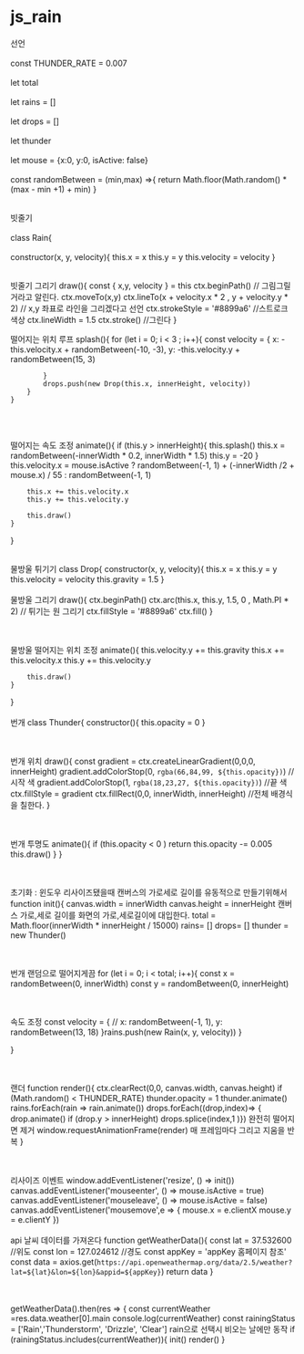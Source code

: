 # js_rain 

선언
<br></br>
const THUNDER_RATE = 0.007<br></br>
let total<br></br>
let rains = []<br></br>
let drops = []<br></br>
let thunder<br></br>
let mouse = {x:0, y:0, isActive: false}<br></br>
const randomBetween = (min,max) =>{
    return Math.floor(Math.random() * (max - min  +1) + min)
}
<br></br>

빗줄기
<br></br>class Rain{
<br></br>constructor(x, y, velocity){
        this.x = x
        this.y = y
        this.velocity = velocity
    }
<br></br>

빗줄기 그리기
    draw(){
        const { x,y, velocity } = this
        ctx.beginPath() // 그림그릴거라고 알린다.
        ctx.moveTo(x,y)
        ctx.lineTo(x + velocity.x * 2 , y + velocity.y * 2) // x,y 좌표로 라인을 그리겠다고 선언
        ctx.strokeStyle = '#8899a6' //스트로크 색상
        ctx.lineWidth = 1.5
        ctx.stroke() //그린다
    }

떨어지는 위치 루프
    splash(){
        for (let i = 0; i < 3 ; i++){
            const velocity = {
                x: -this.velocity.x + randomBetween(-10, -3),
                y: -this.velocity.y + randomBetween(15, 3)

            }
            drops.push(new Drop(this.x, innerHeight, velocity))
        }
    }
<br></br>

떨어지는 속도 조정
    animate(){
        if (this.y > innerHeight){
            this.splash()
            this.x = randomBetween(-innerWidth * 0.2, innerWidth * 1.5)
            this.y = -20
        }
        this.velocity.x = mouse.isActive
        ? randomBetween(-1, 1) + (-innerWidth /2 + mouse.x) / 55
        : randomBetween(-1, 1)

        this.x += this.velocity.x
        this.y += this.velocity.y

        this.draw()
    }

}
<br></br>

물방울 튀기기
class Drop{
    constructor(x, y, velocity){
        this.x = x
        this.y = y
        this.velocity = velocity
        this.gravity = 1.5
    }
<br></br>
물방울 그리기
    draw(){
        ctx.beginPath()
        ctx.arc(this.x, this.y, 1.5, 0 , Math.PI * 2) // 튀기는 원 그리기
        ctx.fillStyle = '#8899a6'
        ctx.fill()
    }

<br></br>
물방울 떨어지는 위치 조정
    animate(){
        this.velocity.y += this.gravity
        this.x += this.velocity.x
        this.y += this.velocity.y

        this.draw()
    }

   
}
<br></br>
번개
class Thunder{
    constructor(){
        this.opacity = 0
    }
   
   <br></br>
번개 위치
    draw(){
        const gradient = ctx.createLinearGradient(0,0,0, innerHeight)
        gradient.addColorStop(0, `rgba(66,84,99, ${this.opacity})`) //시작 색
        gradient.addColorStop(1, `rgba(18,23,27, ${this.opacity})`) //끝 색 
        ctx.fillStyle = gradient
        ctx.fillRect(0,0, innerWidth, innerHeight) //전체 배경식을 칠한다.
    }

<br></br>
번개 투명도
    animate(){
        if (this.opacity < 0 ) return 
        this.opacity -= 0.005
        this.draw()
    }
}

<br></br>
초기화 : 윈도우 리사이즈됐을때 캔버스의 가로세로 길이를 유동적으로 만들기위해서
function init(){
    canvas.width = innerWidth
    canvas.height = innerHeight
캔버스 가로,세로 길이를 화면의 가로,세로길이에 대입한다.
    total = Math.floor(innerWidth * innerHeight / 15000)
    rains= []
    drops= []
    thunder = new Thunder()

<br></br>
번개 랜덤으로 떨어지게끔
    for (let i = 0; i < total; i++){
        const x = randomBetween(0, innerWidth)
        const y = randomBetween(0, innerHeight) 
   
   <br></br>
속도 조정
        const velocity = {
            // x: randomBetween(-1, 1),
            y: randomBetween(13, 18)
        }rains.push(new Rain(x, y, velocity))
    }

}

<br></br>
랜더
function render(){
    ctx.clearRect(0,0, canvas.width, canvas.height)
    if (Math.random() < THUNDER_RATE) thunder.opacity = 1
    thunder.animate()
    rains.forEach(rain => rain.animate())
    drops.forEach((drop,index)=> {
        drop.animate()
        if (drop.y > innerHeight) drops.splice(index,1 )}) 완전히 떨어지면 제거
    window.requestAnimationFrame(render)
    매 프레임마다 그리고 지움을 반복
}

<br></br>
리사이즈 이벤트
window.addEventListener('resize', () => init())
canvas.addEventListener('mouseenter', () => mouse.isActive = true)
canvas.addEventListener('mouseleave', () => mouse.isActive = false)
canvas.addEventListener('mousemove',e => {
    mouse.x = e.clientX
    mouse.y = e.clientY
})
<br></br>
api 날씨 데이터를 가져온다
function getWeatherData(){
    const lat = 37.532600 //위도
    const lon = 127.024612 //경도
    const appKey = 'appKey 홈페이지 참조'
    const data = axios.get(`https://api.openweathermap.org/data/2.5/weather?lat=${lat}&lon=${lon}&appid=${appKey}`)
    return data
}

<br></br>
getWeatherData().then(res => {
    const currentWeather =res.data.weather[0].main
    console.log(currentWeather)
    const rainingStatus = ['Rain','Thunderstorm', 'Drizzle', 'Clear'] rain으로 선택시 비오는 날에만 동작
    if (rainingStatus.includes(currentWeather)){
        init()
        render()
    }
